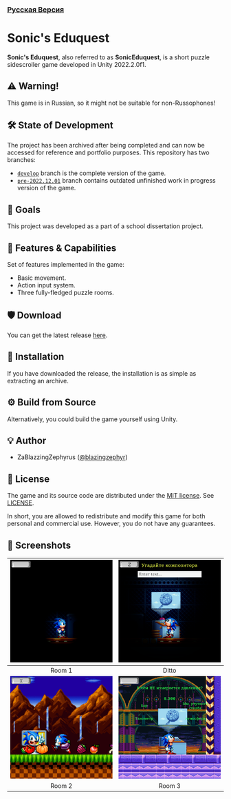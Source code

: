 ### [Русская Версия](./README_RU.md)

# Sonic's Eduquest

**Sonic's Eduquest**, also referred to as **SonicEduquest**, is a short puzzle sidescroller game developed in Unity 2022.2.0f1.

## ⚠ Warning!
<a name="Warning"></a>

This game is in Russian, so it might not be suitable for non-Russophones!

## 🛠 State of Development
<a name="Development"></a>

The project has been archived after being completed and can now be accessed for reference and portfolio purposes. This repository has two branches:

* [``develop``](https://github.com/blazingzephyr/sonic-eduquest/tree/develop) branch is the complete version of the game.
* [``pre-2022.12.01``](https://github.com/blazingzephyr/sonic-eduquest/tree/pre-2022.12.01) branch contains outdated unfinished work in progress version of the game.

## 📝 Goals
<a name="Goals"></a>

This project was developed as a part of a school dissertation project.

## 📃 Features & Capabilities
<a name="Features"></a>

Set of features implemented in the game:

* Basic movement.
* Action input system.
* Three fully-fledged puzzle rooms.

## 🛡 Download
<a name="Download"></a>

You can get the latest release [here](https://github.com/blazingzephyr/sonic-eduquest/releases/tag/1.0).

## 📂 Installation
<a name="Installation"></a>

If you have downloaded the release, the installation is as simple as extracting an archive.

## ⚙ Build from Source
<a name="Build"></a>

Alternatively, you could build the game yourself using Unity.

## 💡 Author
<a name="Author"></a>

* ZaBlazzingZephyrus ([@blazingzephyr](https://github.com/blazingzephyr))

## 📜 License
<a name="License"></a>

The game and its source code are distributed under the [MIT license](https://opensource.org/license/mit/). See [LICENSE](https://github.com/blazingzephyr/sonic-eduquest/blob/develop/LICENSE).

In short, you are allowed to redistribute and modify this game for both personal and commercial use.
However, you do not have any guarantees.

## 📸 Screenshots
<a name="Screenshots"></a>

| <img width="450" src="./doc/Room_1_1.png"/> | <img width="450" src="doc/Room_1_2.png"/> |
|:-------------------------------------------:|:-----------------------------------------:|
| Room 1                                      | Ditto                                     |
|  <img width="450" src="./doc/Room_2.png"/>  |  <img width="450" src="doc/Room_3.png"/>  |
| Room 2                                      | Room 3                                    |
